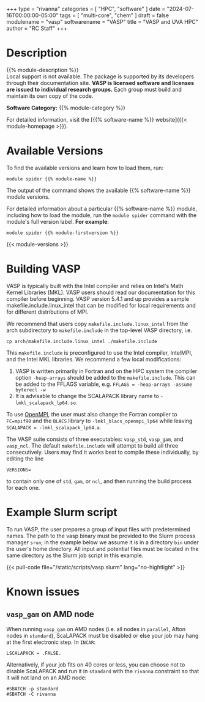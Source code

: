 +++
type = "rivanna"
categories = [
  "HPC",
  "software"
]
date = "2024-07-16T00:00:00-05:00"
tags = [
  "multi-core",
  "chem"
]
draft = false
modulename = "vasp"
softwarename = "VASP"
title = "VASP and UVA HPC"
author = "RC Staff"
+++

# Description
{{% module-description %}}
<br>
Local support is not available. The package is supported by its developers through their documentation site. **VASP is licensed software and licenses are issued to individual research groups.** Each group must build and maintain its own copy of the code.

**Software Category:** {{% module-category %}}

For detailed information, visit the [{{% software-name %}} website]({{< module-homepage >}}).

# Available Versions
To find the available versions and learn how to load them, run:
```
module spider {{% module-name %}}
```

The output of the command shows the available {{% software-name %}} module versions.

For detailed information about a particular {{% software-name %}} module, including how to load the module, run the `module spider` command with the module's full version label. __For example__:
```
module spider {{% module-firstversion %}}
```

{{< module-versions >}}

# Building VASP
VASP is typically built with the Intel compiler and relies on Intel's Math Kernel Libraries (MKL).  VASP users should read our documentation for this compiler before beginning.  VASP version 5.4.1 and up provides a sample makefile.include.linux_intel that can be modified for local requirements and for different distributions of MPI.

We recommend that users copy `makefile.include.linux_intel` from the arch subdirectory to `makefile.include` in the top-level VASP directory, i.e.
```
cp arch/makefile.include.linux_intel ./makefile.include
```
This `makefile.include` is preconfigured to use the Intel compiler, IntelMPI, and the Intel MKL libraries. We recommend a few local modifications:

1. VASP is written primarily in Fortran and on the HPC system the compiler option `-heap-arrays` should be added to the `makefile.include`. This can be added to the FFLAGS variable, e.g. `FFLAGS = -heap-arrays -assume byterecl -w`
2. It is advisable to change the SCALAPACK library name to `-lmkl_scalapack_lp64.so`.

To use [OpenMPI](/userinfo/hpc/software/mpi), the user must also change the Fortran compiler to `FC=mpif90` and the `BLACS` library to `-lmkl_blacs_openmpi_lp64` while leaving `SCALAPACK = -lmkl_scalapack_lp64.a`.

The VASP suite consists of three executables: `vasp_std`, `vasp_gam`, and `vasp_ncl`.  The default `makefile.include` will attempt to build all three consecutively. Users may find it works best to compile these individually, by editing the line
```
VERSIONS=
```
to contain only one of `std`, `gam`, or `ncl`, and then running the build process for each one.

# Example Slurm script
To run VASP, the user prepares a group of input files with predetermined names.  The path to the vasp binary must be provided to the Slurm process manager `srun`; in the example below we assume it is in a directory `bin` under the user's home directory.  All input and potential files must be located in the same directory as the Slurm job script in this example.

{{< pull-code file="/static/scripts/vasp.slurm" lang="no-hightlight" >}}

# Known issues

## `vasp_gam` on AMD node
When running `vasp_gam` on AMD nodes (i.e. all nodes in `parallel`, Afton nodes in `standard`), ScaLAPACK must be disabled or else your job may hang at the first electronic step. In `INCAR`:

```
LSCALAPACK = .FALSE.
```

Alternatively, if your job fits on 40 cores or less, you can choose not to disable ScaLAPACK and run it in `standard` with the `rivanna` constraint so that it will not land on an AMD node:

```
#SBATCH -p standard
#SBATCH -C rivanna
```
